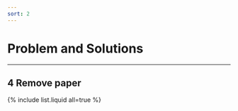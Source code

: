 ```yaml
---
sort: 2
---
```


# Problem and Solutions

------

## **4** **Remove paper**

{% include list.liquid all=true %}
